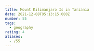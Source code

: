 ```yaml
---
title: Mount Kilimanjaro Is in Tanzania
date: 2021-12-08T05:13:15.000Z
number: 55
tags:
  - geography
rating: 4
aliases:
  - /55
---
```


